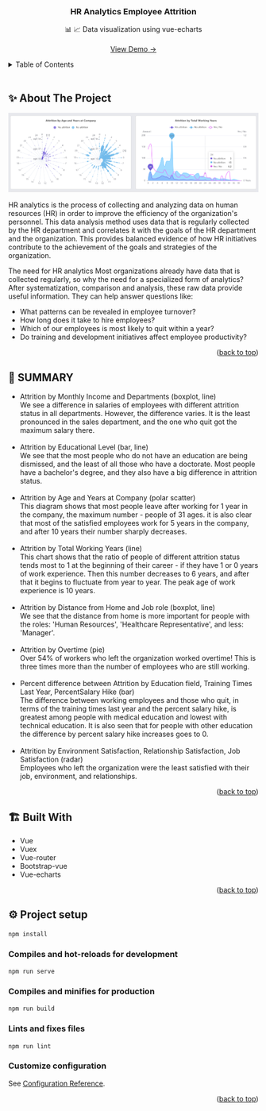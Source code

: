 <div id="top"></div>

<!-- PROJECT LOGO -->
<br />
<div align="center">
  <h3 align="center">HR Analytics Employee Attrition</h3>
  <p align="center">
    📊 📈  Data visualization using vue-echarts
    <br />
    <br />
    <a href="https://oleinikovapolina.github.io/VisualizationEmployeeAttrition/dist/">View Demo →</a>
  </p>
</div>


<!-- TABLE OF CONTENTS -->
<details>
  <summary>Table of Contents</summary>
  <ol>
    <li><a href="#about">About the project</a></li>
    <li><a href="#summary">Summary</a></li>
    <li><a href="#built-with">Built With</a></li>
    <li><a href="#project-setup">Project setup</a></li>
  </ol>
</details>

<br/>


<!-- ABOUT -->
<h2 id="about">✨ About The Project</h2>

![img.png](img.png)

HR analytics is the process of collecting and analyzing data on human resources (HR) in order to improve the efficiency of the organization's personnel. This data analysis method uses data that is regularly collected by the HR department and correlates it with the goals of the HR department and the organization. This provides balanced evidence of how HR initiatives contribute to the achievement of the goals and strategies of the organization.

The need for HR analytics Most organizations already have data that is collected regularly, so why the need for a specialized form of analytics? After systematization, comparison and analysis, these raw data provide useful information. They can help answer questions like:
* What patterns can be revealed in employee turnover?
* How long does it take to hire employees?
* Which of our employees is most likely to quit within a year?
* Do training and development initiatives affect employee productivity?

<p align="right">(<a href="#top">back to top</a>)</p>


<!-- SUMMARY -->
<h2 id="summary">🌟 SUMMARY</h2>

* Attrition by Monthly Income and Departments (boxplot, line)\
  We see a difference in salaries of employees with different attrition status in all departments. However, the difference varies. It is the least pronounced in the sales department, and the one who quit got the maximum salary there.\
  <br />
* Attrition by Educational Level (bar, line)\
  We see that the most people who do not have an education are being dismissed, and the least of all those who have a doctorate. Most people have a bachelor's degree, and they also have a big difference in attrition status.\
  <br />
* Attrition by Age and Years at Company (polar scatter)\
  This diagram shows that most people leave after working for 1 year in the company, the maximum number - people of 31 ages. it is also clear that most of the satisfied employees work for 5 years in the company, and after 10 years their number sharply decreases.\
  <br />
* Attrition by Total Working Years (line)\
  This chart shows that the ratio of people of different attrition status tends most to 1 at the beginning of their career - if they have 1 or 0 years of work experience. Then this number decreases to 6 years, and after that it begins to fluctuate from year to year. The peak age of work experience is 10 years.\
  <br />
* Attrition by Distance from Home and Job role (boxplot, line)\
  We see that the distance from home is more important for people with the roles: 'Human Resources', 'Healthcare Representative', and less: 'Manager'.\
  <br />
* Attrition by Overtime (pie)\
  Over 54% of workers who left the organization worked overtime! This is three times more than the number of employees who are still working.\
  <br />
* Percent difference between Attrition by Education field, Training Times Last Year, PercentSalary Hike (bar)\
  The difference between working employees and those who quit, in terms of the training times last year and the percent salary hike, is greatest among people with medical education and lowest with technical education. It is also seen that for people with other education the difference by percent salary hike increases goes to 0.\
  <br />
* Attrition by Environment Satisfaction, Relationship Satisfaction, Job Satisfaction (radar)\
  Employees who left the organization were the least satisfied with their job, environment, and relationships.

<p align="right">(<a href="#top">back to top</a>)</p>

<!-- BUILT WITH -->
<h2 id="built-with">🏗️ Built With</h2>

* Vue
* Vuex
* Vue-router
* Bootstrap-vue
* Vue-echarts

<p align="right">(<a href="#top">back to top</a>)</p>

<!-- PROJECT SETUP -->
<h2 id="project-setup">⚙️ Project setup</h2>

```
npm install
```

### Compiles and hot-reloads for development
```
npm run serve
```

### Compiles and minifies for production
```
npm run build
```

### Lints and fixes files
```
npm run lint
```

### Customize configuration
See [Configuration Reference](https://cli.vuejs.org/config/).

<p align="right">(<a href="#top">back to top</a>)</p>
